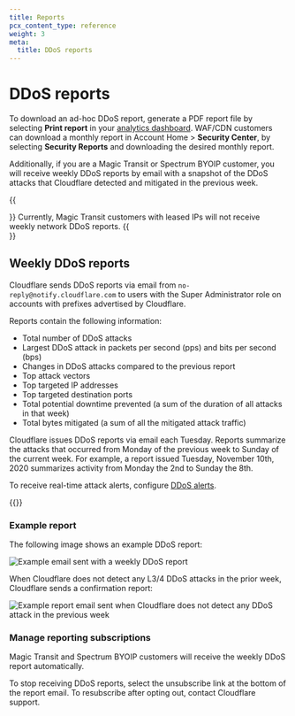 ```yaml
---
title: Reports
pcx_content_type: reference
weight: 3
meta:
  title: DDoS reports
---
```


# DDoS reports

To download an ad-hoc DDoS report, generate a PDF report file by selecting **Print report** in your [analytics dashboard](/ddos-protection/reference/analytics/). WAF/CDN customers can download a monthly report in Account Home > **Security Center**, by selecting **Security Reports** and downloading the desired monthly report.

Additionally, if you are a Magic Transit or Spectrum BYOIP customer, you will receive weekly DDoS reports by email with a snapshot of the DDoS attacks that Cloudflare detected and mitigated in the previous week.

{{<Aside type="note">}}
Currently, Magic Transit customers with leased IPs will not receive weekly network DDoS reports.
{{</Aside>}}

## Weekly DDoS reports

Cloudflare sends DDoS reports via email from `no-reply@notify.cloudflare.com` to users with the Super Administrator role on accounts with prefixes advertised by Cloudflare.

Reports contain the following information:

* Total number of DDoS attacks
* Largest DDoS attack in packets per second (pps) and bits per second (bps)
* Changes in DDoS attacks compared to the previous report
* Top attack vectors
* Top targeted IP addresses
* Top targeted destination ports
* Total potential downtime prevented (a sum of the duration of all attacks in that week)
* Total bytes mitigated (a sum of all the mitigated attack traffic)

Cloudflare issues DDoS reports via email each Tuesday. Reports summarize the attacks that occurred from Monday of the previous week to Sunday of the current week. For example, a report issued Tuesday, November 10th, 2020 summarizes activity from Monday the 2nd to Sunday the 8th.

To receive real-time attack alerts, configure [DDoS alerts](/ddos-protection/reference/alerts/).

{{<render file="_alerts-and-reports-independent.md">}}

### Example report

The following image shows an example DDoS report:

![Example email sent with a weekly DDoS report](/ddos-protection/static/ddos-report-email.png)

When Cloudflare does not detect any L3/4 DDoS attacks in the prior week, Cloudflare sends a confirmation report:

![Example report email sent when Cloudflare does not detect any DDoS attack in the previous week](/ddos-protection/static/ddos-report-no-attacks.png)

### Manage reporting subscriptions

Magic Transit and Spectrum BYOIP customers will receive the weekly DDoS report automatically.

To stop receiving DDoS reports, select the unsubscribe link at the bottom of the report email. To resubscribe after opting out, contact Cloudflare support.
